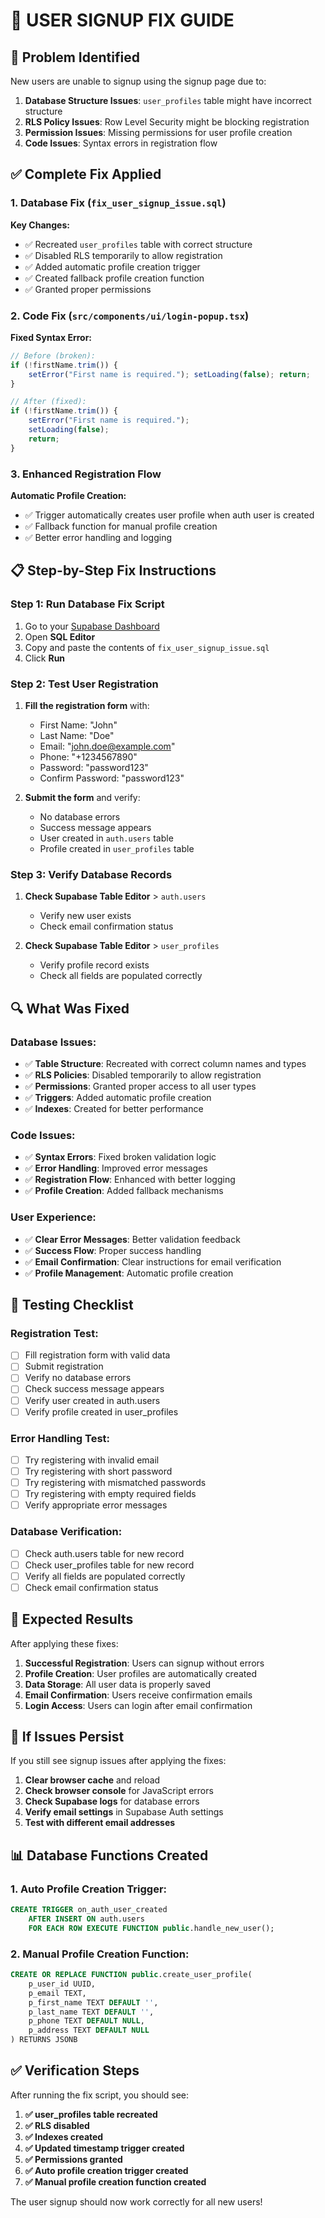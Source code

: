 # 🚨 USER SIGNUP FIX GUIDE

## 🎯 **Problem Identified**
New users are unable to signup using the signup page due to:
1. **Database Structure Issues**: `user_profiles` table might have incorrect structure
2. **RLS Policy Issues**: Row Level Security might be blocking registration
3. **Permission Issues**: Missing permissions for user profile creation
4. **Code Issues**: Syntax errors in registration flow

## ✅ **Complete Fix Applied**

### **1. Database Fix** (`fix_user_signup_issue.sql`)

**Key Changes:**
- ✅ Recreated `user_profiles` table with correct structure
- ✅ Disabled RLS temporarily to allow registration
- ✅ Added automatic profile creation trigger
- ✅ Created fallback profile creation function
- ✅ Granted proper permissions

### **2. Code Fix** (`src/components/ui/login-popup.tsx`)

**Fixed Syntax Error:**
```typescript
// Before (broken):
if (!firstName.trim()) {
    setError("First name is required."); setLoading(false); return;
}

// After (fixed):
if (!firstName.trim()) {
    setError("First name is required.");
    setLoading(false);
    return;
}
```

### **3. Enhanced Registration Flow**

**Automatic Profile Creation:**
- ✅ Trigger automatically creates user profile when auth user is created
- ✅ Fallback function for manual profile creation
- ✅ Better error handling and logging

## 📋 **Step-by-Step Fix Instructions**

### **Step 1: Run Database Fix Script**
1. Go to your [Supabase Dashboard](https://supabase.com/dashboard)
2. Open **SQL Editor**
3. Copy and paste the contents of `fix_user_signup_issue.sql`
4. Click **Run**

### **Step 2: Test User Registration**
1. **Fill the registration form** with:
   - First Name: "John"
   - Last Name: "Doe"
   - Email: "john.doe@example.com"
   - Phone: "+1234567890"
   - Password: "password123"
   - Confirm Password: "password123"

2. **Submit the form** and verify:
   - No database errors
   - Success message appears
   - User created in `auth.users` table
   - Profile created in `user_profiles` table

### **Step 3: Verify Database Records**
1. **Check Supabase Table Editor** > `auth.users`
   - Verify new user exists
   - Check email confirmation status

2. **Check Supabase Table Editor** > `user_profiles`
   - Verify profile record exists
   - Check all fields are populated correctly

## 🔍 **What Was Fixed**

### **Database Issues:**
- ✅ **Table Structure**: Recreated with correct column names and types
- ✅ **RLS Policies**: Disabled temporarily to allow registration
- ✅ **Permissions**: Granted proper access to all user types
- ✅ **Triggers**: Added automatic profile creation
- ✅ **Indexes**: Created for better performance

### **Code Issues:**
- ✅ **Syntax Errors**: Fixed broken validation logic
- ✅ **Error Handling**: Improved error messages
- ✅ **Registration Flow**: Enhanced with better logging
- ✅ **Profile Creation**: Added fallback mechanisms

### **User Experience:**
- ✅ **Clear Error Messages**: Better validation feedback
- ✅ **Success Flow**: Proper success handling
- ✅ **Email Confirmation**: Clear instructions for email verification
- ✅ **Profile Management**: Automatic profile creation

## 🧪 **Testing Checklist**

### **Registration Test:**
- [ ] Fill registration form with valid data
- [ ] Submit registration
- [ ] Verify no database errors
- [ ] Check success message appears
- [ ] Verify user created in auth.users
- [ ] Verify profile created in user_profiles

### **Error Handling Test:**
- [ ] Try registering with invalid email
- [ ] Try registering with short password
- [ ] Try registering with mismatched passwords
- [ ] Try registering with empty required fields
- [ ] Verify appropriate error messages

### **Database Verification:**
- [ ] Check auth.users table for new record
- [ ] Check user_profiles table for new record
- [ ] Verify all fields are populated correctly
- [ ] Check email confirmation status

## 🚨 **Expected Results**

After applying these fixes:

1. **Successful Registration**: Users can signup without errors
2. **Profile Creation**: User profiles are automatically created
3. **Data Storage**: All user data is properly saved
4. **Email Confirmation**: Users receive confirmation emails
5. **Login Access**: Users can login after email confirmation

## 🔧 **If Issues Persist**

If you still see signup issues after applying the fixes:

1. **Clear browser cache** and reload
2. **Check browser console** for JavaScript errors
3. **Check Supabase logs** for database errors
4. **Verify email settings** in Supabase Auth settings
5. **Test with different email addresses**

## 📊 **Database Functions Created**

### **1. Auto Profile Creation Trigger:**
```sql
CREATE TRIGGER on_auth_user_created
    AFTER INSERT ON auth.users
    FOR EACH ROW EXECUTE FUNCTION public.handle_new_user();
```

### **2. Manual Profile Creation Function:**
```sql
CREATE OR REPLACE FUNCTION public.create_user_profile(
    p_user_id UUID,
    p_email TEXT,
    p_first_name TEXT DEFAULT '',
    p_last_name TEXT DEFAULT '',
    p_phone TEXT DEFAULT NULL,
    p_address TEXT DEFAULT NULL
) RETURNS JSONB
```

## ✅ **Verification Steps**

After running the fix script, you should see:

1. **✅ user_profiles table recreated**
2. **✅ RLS disabled**
3. **✅ Indexes created**
4. **✅ Updated timestamp trigger created**
5. **✅ Permissions granted**
6. **✅ Auto profile creation trigger created**
7. **✅ Manual profile creation function created**

The user signup should now work correctly for all new users!
